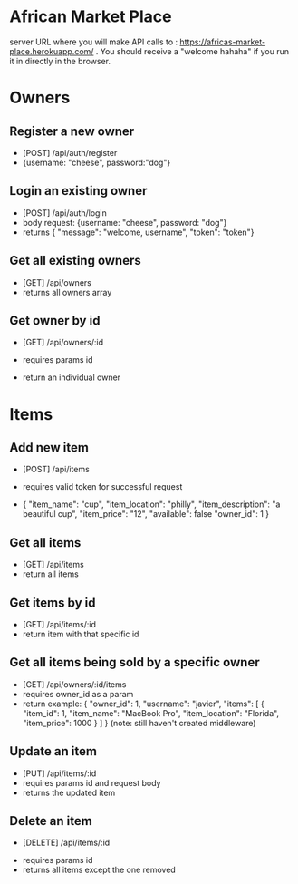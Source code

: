 # African Market Place

server URL where you will make API calls to : https://africas-market-place.herokuapp.com/ . You should receive a "welcome hahaha" if you run it in directly in the browser.

# Owners

## Register a new owner

- [POST] /api/auth/register
- {username: "cheese", password:"dog"}

## Login an existing owner

- [POST] /api/auth/login
- body request: {username: "cheese", password: "dog"}
- returns { "message": "welcome, username", "token": "token"}

## Get all existing owners

- [GET] /api/owners
- returns all owners array

## Get owner by id

- [GET] /api/owners/:id

* requires params id

- return an individual owner

# Items

## Add new item

- [POST] /api/items
- requires valid token for successful request

- {
  "item_name": "cup",
  "item_location": "philly",
  "item_description": "a beautiful cup",
  "item_price": "12",
  "available": false
  "owner_id": 1
  }

## Get all items

- [GET] /api/items
- return all items

## Get items by id

- [GET] /api/items/:id
- return item with that specific id

## Get all items being sold by a specific owner

- [GET] /api/owners/:id/items
- requires owner_id as a param
- return example: {
  "owner_id": 1,
  "username": "javier",
  "items": [
  {
  "item_id": 1,
  "item_name": "MacBook Pro",
  "item_location": "Florida",
  "item_price": 1000
  }
  ]
  }
  (note: still haven't created middleware)

## Update an item

- [PUT] /api/items/:id
- requires params id and request body
- returns the updated item

## Delete an item

- [DELETE] /api/items/:id

* requires params id
* returns all items except the one removed
